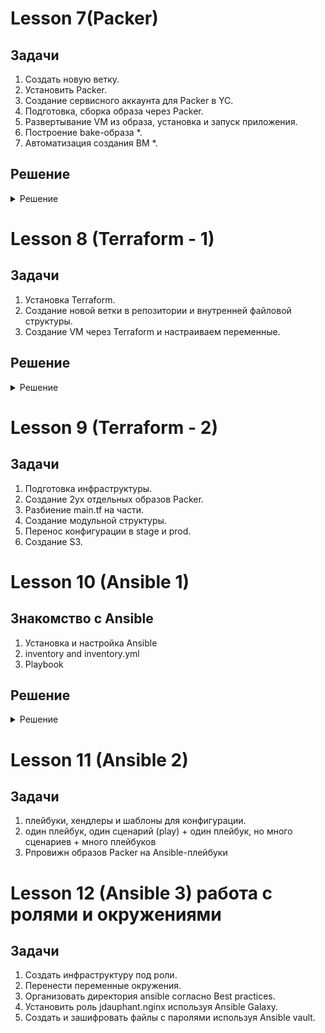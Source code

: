 
# Lesson 7(Packer)

## **Задачи**

1. Создать новую ветку.
2. Установить Packer.
3. Создание сервисного аккаунта для Packer в YC.
4. Подготовка, сборка образа через Packer.
5. Развертывание VM из образа, установка и запуск приложения.
6. Построение bake-образа *.
7. Автоматизация создания ВМ *.

## Решение
<details>
  <summary>Решение</summary>

### 1. Создание новой ветки

Создаем новую ветку в репозитории и переносим в директорию config-scripts все скрипты из предыдущего задания:

```
git checkout -b packer-base

git mv *.sh config-scripts/
```
### 2. Установка Packer
```
sudo apt install packer
```
Проверяем:
```
packer -v
1.8.1
```
### 3. Создание сервисного аккаунта в yandex.
Посмотрим и выберем нужный folder-id и проверим, что он активирован.
```
yc resource-manager folder list
```
Задаем переменные и создаем сервисный аккаунт

```
$ SVC_ACCT="<придумайте имя>"
$ FOLDER_ID="<замените на собственный>"
$ yc iam service-account create --name $SVC_ACCT --folder-id $FOLDER_ID
```
Через Web в YandexCloud - нужный каталог - проверяем, что сервисный аккаунт создался.

Назначаем аккаунту права editor через yc cli:
```
ACCT_ID=$(yc iam service-account get $SVC_ACCT | grep ^id | awk '{print $2}')

yc resource-manager folder add-access-binding --id $FOLDER_ID --role editor --service-account-id $ACCT_ID
```
Через Web в YandexCloud - нужный каталог - проверяем, что у аккаунта в разделе "Роли в каталоге" стоит значение editor.

Создаём IAM key за пределами репозитория:
```
 yc iam key create --service-account-id $ACCT_ID --output /my_secret/path/key.json
```

### 4. Подготовка, сборка образа через Packer.

Создаем директорию `packer` и внутри файл `ubuntu16.json`, при этом использумем раздел Packer "File Provisioner" https://www.packer.io/docs/provisioners/file ,
т.к. нужно создать и залить в образ unit файл для автозапуска mongodb, всвязи с ограничением доступа к новым версиям  mongodb.

Соответсвенно файл mongodb.service:

```
[Unit]
Description=High-performance, schema-free document-oriented database
After=network.target

[Service]
User=mongodb
ExecStart=/usr/bin/mongod --quiet --config /etc/mongodb.conf

[Install]
WantedBy=multi-user.target
```

Соотвественно файл ubuntu16.json для packer:

```
{
    "builders": [
        {
            "type": "yandex",
            "service_account_key_file": "/home/mity/Documents/OtusDevops/key.json",
            "folder_id": "b1gl9g5f46b3fv1g4ac1",
            "source_image_family": "ubuntu-1604-lts",
            "image_name": "reddit-base-{{timestamp}}",
            "image_family": "reddit-base",
            "ssh_username": "ubuntu",
            "platform_id": "standard-v1",
            "use_ipv4_nat": "true"
        }
    ],
    "provisioners": [
         {
            "type": "file",
            "source": "/home/mity/Documents/OtusDevops/adastraaero_infra/packer/scripts/mongodb.service",
            "destination": "/tmp/mongodb.service"
        },
        {
            "type": "shell",
            "script": "scripts/install_ruby.sh",
            "execute_command": "sudo {{.Path}}"
        },
        {
            "type": "shell",
            "script": "scripts/install_mongodb.sh",
            "execute_command": "sudo {{.Path}}"
        }
    ]
}

```
Перед копированием скриптов в папку scrips, внесём изменения в install_mongodb.sh , для перещения unit файла в /etc/systemd/system/ :

```
#!/bin/bash
sudo cp /tmp/mongodb.service /etc/systemd/system/
apt-get update
chown 777 /etc/systemd/system/mongodb.service
apt install -y mongodb
systemctl start mongodb
systemctl enable mongodb
```

Сделаем проверку правильности файла ubuntu16.json:

```
packer validate ./ubuntu16.json
```

### 5.Развертывание VM из образа, установка и запуск приложения.

Создаем ВМ на основе нашего образа и ставим reddit:

```
sudo apt-get update
sudo apt-get install -y git
git clone -b monolith https://github.com/express42/reddit.git
cd reddit && bundle install
puma -d
```
**Параметризирование шаблона**

Создаем `variables.json`, `.gitignore` файлы и для коммита в репозиторий `variables.json.examples`. В gitignore включаем variables.json.

```
$ cat variables.json.examples

{
  "key": "key.json",
  "folder_id": "folder-id_from_config",
  "image": "ubuntu-1604-lts"
}
```
</details>

# Lesson 8 (Terraform - 1)
## **Задачи**

1. Установка Terraform.
2. Cоздание новой ветки в репозитории и внутренней файловой структуры.
3. Создание VM через Terraform и настраиваем переменные.



## Решение
<details>
  <summary>Решение</summary>


### 1. Установка Terraform.

Скачивание и распаковка нужной версии.
```
sudo unzip terraform_0.12.8_linux_amd64.zip -d /usr/local/bin
```

Проверка
```
$ terraform -v
Terraform v0.12.8
```

### 2. Создание новой ветки в репозитории и внутренней файловой структуры.

```
git checkout -b terraform-1
```
редактируем .gitignore:

```
*.tfstate
*.tfstate.*.backup
*.tfstate.backup
*.tfvars
.terraform/
```
Создаём сервисный аккаунт " terraformacc" и назначаем ему права.

```
yc config list

SVC_ACCT="terraformac"
$ FOLDER_ID="my_folder_id"
$ yc iam service-account create --name $SVC_ACCT --folder-id $FOLDER_ID

$ ACCT_ID=$(yc iam service-account get $SVC_ACCT | \
grep ^id | \
awk '{print $2}')
$ yc resource-manager folder add-access-binding --id $FOLDER_ID \
--role editor \
--service-account-id $ACCT_ID
```

Создаём профиль для выполнения операций от имени сервисного аккаунта, указываем ключ, создаём токен.

```
yc config profile create my-terraform-profile
yc config set service-account-key key.json
yc iam create-token
```

### 3. Создание VM через Terraform и настраиваем переменные.
Создаём main.tf, вносим данные из ДЗ и правки для работы:

```
provider "yandex" {
  version                  = 0.35
  service_account_key_file = var.service_account_key_file
  cloud_id                 = var.cloud_id
  folder_id                = var.folder_id
  zone                     = var.zone
}

resource "yandex_compute_instance" "app" {
  name  = "reddit-app-${count.index}"
  count = var.instance_count

  resources {
    cores  = 2
    memory = 2
  }

  boot_disk {
    initialize_params {
      # Указать id образа созданного в предыдущем домашем задании
      image_id = var.image_id
    }
  }

  network_interface {
    # Указан id подсети default-ru-central1-a
    subnet_id = var.subnet_id
    nat       = true
  }
  metadata = {
    ssh-keys = "ubuntu:${file(var.public_key_path)}"
  }
  connection {
    type  = "ssh"
    host  = self.network_interface.0.nat_ip_address
    user  = "ubuntu"
    agent = false
    # путь до приватного ключа
    private_key = file(var.private_key_path)
  }

  provisioner "file" {
    source      = "files/puma.service"
    destination = "/tmp/puma.service"
  }
  provisioner "remote-exec" {
    script = "files/deploy.sh"
  }
}
```

Выполняем terraform plan и terraform apply -auot-approve .

Проверяем и подклюячаемся:
```
 $ terraform show | grep nat_ip_address
        nat_ip_address = "51.250.14.183"
$ shh ubuntu@51.250.14.183
```
Проверяем, что сервис доступен http://51.250.14.183:9292


</details>



# Lesson 9 (Terraform - 2)
## **Задачи**

1. Подготовка инфраструктуры.
2. Создание 2ух отдельных образов Packer.
3. Разбиение main.tf на части.
4. Создание модульной структуры.
5. Перенос конфигурации в stage и prod.
6. Cоздание S3.

 # Lesson 10 (Ansible 1)

## Знакомство с Ansible
1. Установка и настройка Ansible
2. inventory and inventory.yml
3. Playbook

## Решение
<details>
  <summary>Решение</summary>

### Установка и настройка Ansible

Установим  Ansible на ubuntu 21.04
```
vim requirements.txt
```
```
pip install ansible>=2.4
```

Запустим stage инфраструктуру:
```
cd stage && terraform apply
```

```
Apply complete! Resources: 2 added, 0 changed, 0 destroyed.

Outputs:

external_ip_address_app = 51.250.88.97
external_ip_address_db = 51.250.90.52
```

 ### inventory and inventory.yml
 создадим inventory файл на основе дз и проверим его работу
```
vim ansible/inventory
appserver ansible_host=51.250.88.97 ansible_user=ubuntu ansible_private_key_file=~/.ssh/id_rsa
```

проверим его работу
```
appserver | SUCCESS => {
    "ansible_facts": {
        "discovered_interpreter_python": "/usr/bin/python3"
    },
    "changed": false,
    "ping": "pong"
}
```

добавим данные для db server  и проверим

```
ansible all -i ./inventory -m ping

appserver | SUCCESS => {
    "ansible_facts": {
        "discovered_interpreter_python": "/usr/bin/python3"
    },
    "changed": false,
    "ping": "pong"
}
dbserver | SUCCESS => {
    "ansible_facts": {
        "discovered_interpreter_python": "/usr/bin/python3"
    },
    "changed": false,
    "ping": "pong"
}
```

Создадим ansible.cfg и удалим избыточную информацию из inventory

```
vim ansible/ansible.cfg:

[defaults]
inventory = ./inventory
remote_user = appuser
private_key_file = ~/.ssh/appuser
host_key_checking = False
retry_files_enabled = False

vim ansible/inventory:


appserver ansible_host=51.250.88.97
dbserver ansible_host=51.250.90.52
```

Проверим работу:
```
ansible dbserver -m command -a uptime
```

```
dbserver | CHANGED | rc=0 >>
05:09:08 up 18 min,  1 user,  load average: 0.00, 0.00, 0.00
```

Отредактируем inventory и добавим группы хостов:

```
[app]
appserver ansible_host=51.250.88.97

[db]
dbserver ansible_host=51.250.90.52

Проверим:
ansible app -m ping

appserver | SUCCESS => {
    "ansible_facts": {
        "discovered_interpreter_python": "/usr/bin/python3"
    },
    "changed": false,
    "ping": "pong"
}

```

Создадим inventory.yaml


```
app:
  hosts:
    appserver:
      ansible_host: 51.250.88.97

db:
  hosts:
    dbserver:
      ansible_host: 51.250.90.52

```

Проверим его работу


```
ansible all -m ping -i inventory.yml


appserver | SUCCESS => {
    "ansible_facts": {
        "discovered_interpreter_python": "/usr/bin/python3"
    },
    "changed": false,
    "ping": "pong"
}
dbserver | SUCCESS => {
    "ansible_facts": {
        "discovered_interpreter_python": "/usr/bin/python3"
    },
    "changed": false,
    "ping": "pong"
}


```
### Playbook

```
vim clone.yml

---
- name: Clone
  hosts: app
  become: true
  tasks:
    - name: Clone repo
      git:
        repo: https://github.com/express42/reddit.git
        dest: /home/appuser/reddit

```

```
PLAY [Clone] ********************************************************************************************************************************************************************************************************************************************

TASK [Gathering Facts] **********************************************************************************************************************************************************************************************************************************
ok: [appserver]

TASK [Clone repo] ***************************************************************************************************************************************************************************************************************************************
changed: [appserver]

PLAY RECAP **********************************************************************************************************************************************************************************************************************************************
appserver                  : ok=2    changed=1    unreachable=0    failed=0    skipped=0    rescued=0    ignored=0
```

</details>

# Lesson 11 (Ansible 2)
## **Задачи**

1. плейбуки, хендлеры и шаблоны для конфигурации.
2. один плейбук, один сценарий (play) + один плейбук, но много сценариев + много плейбуков
3. Рпровижн образов Packer на Ansible-плейбуки



# Lesson 12 (Ansible 3) работа с ролями и окружениями
## **Задачи**
1. Создать инфраструктуру под роли.
2. Перенести переменные окружения.
3. Организовать директория ansible согласно Best practices.
4. Установить роль jdauphant.nginx используя Ansible Galaxy.
5. Создать и зашифровать файлы с паролями используя Ansible vault.
